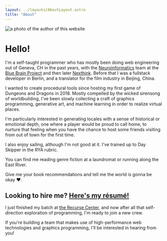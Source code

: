 ```yaml
---
layout: ../layouts/AboutLayout.astro
title: "About"
---
```


<img class="h-64 object-scale-down" src="/kenny.jpg" alt="a photo of the author of this website" />

# Hello!

I'm a self-taught programmer who has mostly been doing web engineering out of Geneva, CH in the past years, with the [Neuroinformatics](https://bluebrainnexus.io/) team at the [Blue Brain Project](https://www.epfl.ch/research/domains/bluebrain/) and then later [Nexthink](https://nexthink.com/). Before that I was a fullstack developer in Berlin, and a translator for the film industry in Beijing, China.

I wanted to create procedural tools since hosting my first game of Dungeons and Dragons in 2018. Mostly compelled by the wicked sirensong of worldbuilding, I've been slowly collecting a craft of graphics programming, generative art, and machine learning in order to realize virtual places.

I'm particularly interested in generating locales with a sense of historical or emotional depth, one where a player would be proud to call home, to nurture that feeling when you have the chance to host some friends visiting from out of town for the first time.

I also enjoy sailing, although I'm not good at it. I've trained up to Day Skipper in the RYA rubric.

You can find me reading genre fiction at a laundromat or running along the East River.

Give me your book recommendations and tell me the world is gonna be okay ❤️.

## Looking to hire me? [Here's my résumé!](/kenneth-pirman-resume.pdf)

I just finished my batch at [the Recurse Center](https://www.recurse.com/), and now after all that self-direction exploration of programming, I'm ready to join a new crew.

If you're building a team that makes use of high-performance web technologies and graphics programming, I'll be interested in hearing from you!
